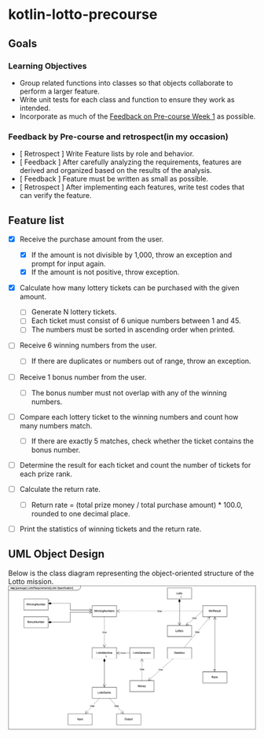 # kotlin-lotto-precourse
## Goals

### Learning Objectives

- Group related functions into classes so that objects collaborate to perform a larger feature.
- Write unit tests for each class and function to ensure they work as intended.
- Incorporate as much of the [Feedback on Pre-course Week 1](https://docs.google.com/document/d/1MXczCggC5-mYRzbgcAIDVec4xaTMojIh3vHLGwhTMgQ/edit?usp=sharing) as possible.

### Feedback by Pre-course and retrospect(in my occasion)
- [ Retrospect ] Write Feature lists by role and behavior.
- [ Feedback ] After carefully analyzing the requirements, features are derived and organized based on the results of the analysis.
- [ Feedback ] Feature must be written as small as possible.
- [ Retrospect ] After implementing each features, write test codes that can verify the feature.

## Feature list
- [x] Receive the purchase amount from the user.
  - [x] If the amount is not divisible by 1,000, throw an exception and prompt for input again.
  - [x] If the amount is not positive, throw exception.
- [x] Calculate how many lottery tickets can be purchased with the given amount.
  - [ ] Generate N lottery tickets.
  - [ ] Each ticket must consist of 6 unique numbers between 1 and 45.
  - [ ] The numbers must be sorted in ascending order when printed.
- [ ] Receive 6 winning numbers from the user.
  - [ ] If there are duplicates or numbers out of range, throw an exception.
- [ ] Receive 1 bonus number from the user.
  - [ ] The bonus number must not overlap with any of the winning numbers.
- [ ] Compare each lottery ticket to the winning numbers and count how many numbers match.
  - [ ] If there are exactly 5 matches, check whether the ticket contains the bonus number.
- [ ] Determine the result for each ticket and count the number of tickets for each prize rank.
- [ ] Calculate the return rate.
  - [ ] Return rate = (total prize money / total purchase amount) * 100.0, rounded to one decimal place.
- [ ] Print the statistics of winning tickets and the return rate.


## UML Object Design
Below is the class diagram representing the object-oriented structure of the Lotto mission.
![lotto-precourse-uml](/docs/lotto-precourse.drawio.png)